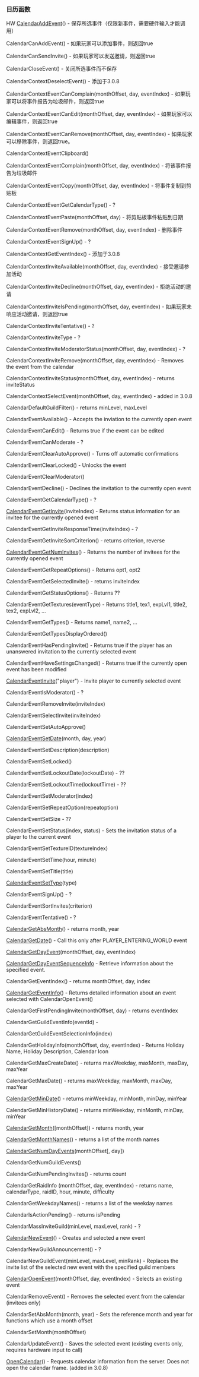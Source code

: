 ### 日历函数

HW [CalendarAddEvent](https://wow.gamepedia.com/API_CalendarAddEvent)\(\) - 保存所选事件（仅限新事件，需要硬件输入才能调用）

CalendarCanAddEvent\(\) - 如果玩家可以添加事件，则返回true

CalendarCanSendInvite\(\) - 如果玩家可以发送邀请，则返回true

CalendarCloseEvent\(\) - 关闭所选事件而不保存

CalendarContextDeselectEvent\(\) - 添加于3.0.8

CalendarContextEventCanComplain\(monthOffset, day, eventIndex\) - 如果玩家可以将事件报告为垃圾邮件，则返回true

CalendarContextEventCanEdit\(monthOffset, day, eventIndex\) - 如果玩家可以编辑事件，则返回true

CalendarContextEventCanRemove\(monthOffset, day, eventIndex\) - 如果玩家可以移除事件，则返回true。

CalendarContextEventClipboard\(\)

CalendarContextEventComplain\(monthOffset, day, eventIndex\) - 将该事件报告为垃圾邮件

CalendarContextEventCopy\(monthOffset, day, eventIndex\) - 将事件复制到剪贴板

CalendarContextEventGetCalendarType\(\) - ?

CalendarContextEventPaste\(monthOffset, day\) - 将剪贴板事件粘贴到日期

CalendarContextEventRemove\(monthOffset, day, eventIndex\) - 删除事件

CalendarContextEventSignUp\(\) - ?

CalendarContextGetEventIndex\(\) - 添加于3.0.8

CalendarContextInviteAvailable\(monthOffset, day, eventIndex\) - 接受邀请参加活动

CalendarContextInviteDecline\(monthOffset, day, eventIndex\) - 拒绝活动的邀请

CalendarContextInviteIsPending\(monthOffset, day, eventIndex\) - 如果玩家未响应活动邀请，则返回true

CalendarContextInviteTentative\(\) - ?

CalendarContextInviteType - ?

CalendarContextInviteModeratorStatus\(monthOffset, day, eventIndex\) - ?

CalendarContextInviteRemove\(monthOffset, day, eventIndex\) - Removes the event from the calendar

CalendarContextInviteStatus\(monthOffset, day, eventIndex\) - returns inviteStatus

CalendarContextSelectEvent\(monthOffset, day, eventIndex\) - added in 3.0.8

CalendarDefaultGuildFilter\(\) - returns minLevel, maxLevel

CalendarEventAvailable\(\) - Accepts the inviation to the currently open event

CalendarEventCanEdit\(\) - Returns true if the event can be edited

CalendarEventCanModerate - ?

CalendarEventClearAutoApprove\(\) - Turns off automatic confirmations

CalendarEventClearLocked\(\) - Unlocks the event

CalendarEventClearModerator\(\)

CalendarEventDecline\(\) - Declines the invitation to the currently open event

CalendarEventGetCalendarType\(\) - ?

[CalendarEventGetInvite](https://wow.gamepedia.com/API_CalendarEventGetInvite)\(inviteIndex\) - Returns status information for an invitee for the currently opened event

CalendarEventGetInviteResponseTime\(inviteIndex\) - ?

CalendarEventGetInviteSortCriterion\(\) - returns criterion, reverse

[CalendarEventGetNumInvites](https://wow.gamepedia.com/API_CalendarEventGetNumInvites)\(\) - Returns the number of invitees for the currently opened event

CalendarEventGetRepeatOptions\(\) - Returns opt1, opt2

CalendarEventGetSelectedInvite\(\) - returns inviteIndex

CalendarEventGetStatusOptions\(\) - Returns ??

CalendarEventGetTextures\(eventType\) - Returns title1, tex1, expLvl1, title2, tex2, expLvl2, ...

CalendarEventGetTypes\(\) - Returns name1, name2, ...

CalendarEventGetTypesDisplayOrdered\(\)

CalendarEventHasPendingInvite\(\) - Returns true if the player has an unanswered invitation to the currently selected event

CalendarEventHaveSettingsChanged\(\) - Returns true if the currently open event has been modified

[CalendarEventInvite](https://wow.gamepedia.com/API_CalendarEventInvite)\("player"\) - Invite player to currently selected event

CalendarEventIsModerator\(\) - ?

CalendarEventRemoveInvite\(inviteIndex\)

CalendarEventSelectInvite\(inviteIndex\)

CalendarEventSetAutoApprove\(\)

[CalendarEventSetDate](https://wow.gamepedia.com/API_CalendarEventSetDate)\(month, day, year\)

CalendarEventSetDescription\(description\)

CalendarEventSetLocked\(\)

CalendarEventSetLockoutDate\(lockoutDate\) - ??

CalendarEventSetLockoutTime\(lockoutTime\) - ??

CalendarEventSetModerator\(index\)

CalendarEventSetRepeatOption\(repeatoption\)

CalendarEventSetSize - ??

CalendarEventSetStatus\(index, status\) - Sets the invitation status of a player to the current event

CalendarEventSetTextureID\(textureIndex\)

CalendarEventSetTime\(hour, minute\)

CalendarEventSetTitle\(title\)

[CalendarEventSetType](https://wow.gamepedia.com/API_CalendarEventSetType)\(type\)

CalendarEventSignUp\(\) - ?

CalendarEventSortInvites\(criterion\)

CalendarEventTentative\(\) - ?

[CalendarGetAbsMonth](https://wow.gamepedia.com/API_CalendarGetAbsMonth)\(\) - returns month, year

[CalendarGetDate](https://wow.gamepedia.com/API_CalendarGetDate)\(\) - Call this only after PLAYER\_ENTERING\_WORLD event

[CalendarGetDayEvent](https://wow.gamepedia.com/API_CalendarGetDayEvent)\(monthOffset, day, eventIndex\)

[CalendarGetDayEventSequenceInfo](https://wow.gamepedia.com/API_CalendarGetDayEventSequenceInfo) - Retrieve information about the specified event.

CalendarGetEventIndex\(\) - returns monthOffset, day, index

[CalendarGetEventInfo](https://wow.gamepedia.com/API_CalendarGetEventInfo)\(\) - Returns detailed information about an event selected with CalendarOpenEvent\(\)

CalendarGetFirstPendingInvite\(monthOffset, day\) - returns eventIndex

CalendarGetGuildEventInfo\(eventId\) -

CalendarGetGuildEventSelectionInfo\(index\)

CalendarGetHolidayInfo\(monthOffset, day, eventIndex\) - Returns Holiday Name, Holiday Description, Calendar Icon

CalendarGetMaxCreateDate\(\) - returns maxWeekday, maxMonth, maxDay, maxYear

CalendarGetMaxDate\(\) - returns maxWeekday, maxMonth, maxDay, maxYear

[CalendarGetMinDate](https://wow.gamepedia.com/API_CalendarGetMinDate)\(\) - returns minWeekday, minMonth, minDay, minYear

CalendarGetMinHistoryDate\(\) - returns minWeekday, minMonth, minDay, minYear

[CalendarGetMonth](https://wow.gamepedia.com/API_CalendarGetMonth)\(\[monthOffset\]\) - returns month, year

[CalendarGetMonthNames](https://wow.gamepedia.com/API_CalendarGetMonthNames)\(\) - returns a list of the month names

[CalendarGetNumDayEvents](https://wow.gamepedia.com/API_CalendarGetNumDayEvents)\(monthOffset\[, day\]\)

CalendarGetNumGuildEvents\(\)

CalendarGetNumPendingInvites\(\) - returns count

CalendarGetRaidInfo \(monthOffset, day, eventIndex\) - returns name, calendarType, raidID, hour, minute, difficulty

CalendarGetWeekdayNames\(\) - returns a list of the weekday names

CalendarIsActionPending\(\) - returns isPending

CalendarMassInviteGuild\(minLevel, maxLevel, rank\) - ?

[CalendarNewEvent](https://wow.gamepedia.com/API_CalendarNewEvent)\(\) - Creates and selected a new event

CalendarNewGuildAnnouncement\(\) - ?

CalendarNewGuildEvent\(minLevel, maxLevel, minRank\) - Replaces the invite list of the selected new event with the specified guild members

[CalendarOpenEvent](https://wow.gamepedia.com/API_CalendarOpenEvent)\(monthOffset, day, eventIndex\) - Selects an existing event

CalendarRemoveEvent\(\) - Removes the selected event from the calendar \(invitees only\)

CalendarSetAbsMonth\(month, year\) - Sets the reference month and year for functions which use a month offset

CalendarSetMonth\(monthOffset\)

CalendarUpdateEvent\(\) - Saves the selected event \(existing events only, requires hardware input to call\)

[OpenCalendar](https://wow.gamepedia.com/API_OpenCalendar)\(\) - Requests calendar information from the server. Does not open the calendar frame. \(added in 3.0.8\)

